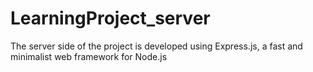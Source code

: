 # LearningProject_server
The server side of the project is developed using Express.js, a fast and minimalist web framework for Node.js
